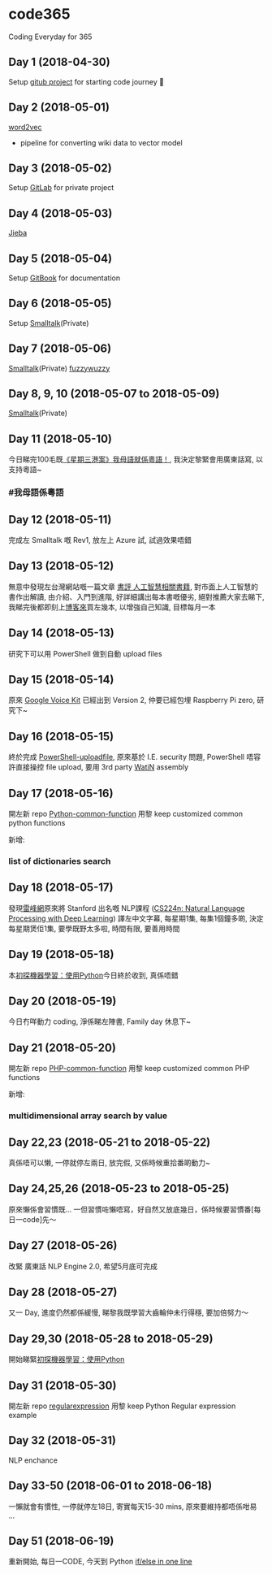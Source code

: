 # code365

Coding Everyday for 365

## Day 1 (2018-04-30)

Setup [gitub project](https://github.com/giggslam/code365) for starting code journey 🏃

## Day 2 (2018-05-01)

[word2vec](https://github.com/giggslam/word2vec)

- pipeline for converting wiki data to vector model

## Day 3 (2018-05-02)

Setup [GitLab](https://www.gitlab.com) for private project

## Day 4 (2018-05-03)

[Jieba](https://github.com/giggslam/jieba)

## Day 5 (2018-05-04)

Setup [GitBook](https://www.gitbook.com) for documentation

## Day 6 (2018-05-05)

Setup [Smalltalk](https://gitlab.com/ryanlam/Smalltalk)(Private)

## Day 7 (2018-05-06)

[Smalltalk](https://gitlab.com/ryanlam/Smalltalk)(Private)
[fuzzywuzzy](https://github.com/giggslam/fuzzywuzzy)

## Day 8, 9, 10 (2018-05-07 to 2018-05-09)

[Smalltalk](https://gitlab.com/ryanlam/Smalltalk)(Private)

## Day 11 (2018-05-10)

今日睇完100毛既[《星期三港案》我母語就係粵語！](https://www.facebook.com/100most/videos/1590339141093727), 我決定黎緊會用廣東話寫, 以支持粵語~

### #我母語係粵語

## Day 12 (2018-05-11)

完成左 Smalltalk 嘅 Rev1, 放左上 Azure 試, 試過效果唔錯

## Day 13 (2018-05-12)

無意中發現左台灣網站嘅一篇文章 [書評 人工智慧相關書籍](https://episode.cc/read/cnchi/BookReview-AI), 對市面上人工智慧的書作出解讀, 由介紹、入門到進階, 好詳細講出每本書嘅優劣, 絕對推薦大家去睇下, 我睇完後都即刻上[博客來](https://www.books.com.tw)買左幾本, 以增強自己知識, 目標每月一本

## Day 14 (2018-05-13)

研究下可以用 PowerShell 做到自動 upload files

## Day 15 (2018-05-14)

原來 [Google Voice Kit](https://aiyprojects.withgoogle.com/voice/) 已經出到 Version 2, 仲要已經包埋 Raspberry Pi zero, 研究下~

## Day 16 (2018-05-15)

終於完成 [PowerShell-uploadfile](https://github.com/giggslam/PowerShell-uploadfile), 原來基於 I.E. security 問題, PowerShell 唔容許直接操控 file upload, 要用 3rd party [WatiN](https://sourceforge.net/projects/watin/) assembly

## Day 17 (2018-05-16)

開左新 repo [Python-common-function](https://github.com/giggslam/Python-common-function) 用黎 keep customized common python functions

新增:

### list of dictionaries search

## Day 18 (2018-05-17)

發現[雷峰網](http://www.mooc.ai/course/494)原來將 Stanford 出名嘅 NLP課程 ([CS224n: Natural Language Processing with Deep Learning](http://web.stanford.edu/class/cs224n/)) 譯左中文字幕, 每星期1集, 每集1個鐘多啲, 決定每星期煲佢1集, 要學既野太多啦, 時間有限, 要善用時間

## Day 19 (2018-05-18)

本[初探機器學習：使用Python](https://episode.cc/read/cnchi/BookReview-AI/3)今日終於收到, 真係唔錯

## Day 20 (2018-05-19)

今日冇咩動力 coding, 淨係睇左陣書, Family day 休息下~

## Day 21 (2018-05-20)

開左新 repo [PHP-common-function](https://github.com/giggslam/PHP-common-function) 用黎 keep customized common PHP functions

新增:

### multidimensional array search by value

## Day 22,23 (2018-05-21 to 2018-05-22)

真係唔可以懒, 一停就停左兩日, 放完假, 又係時候重拾番啲動力~

## Day 24,25,26  (2018-05-23 to 2018-05-25)

原來懶係會習慣既... 一但習慣咗懶唔寫，好自然又放底幾日，係時候要習慣番[每日一code]先～

## Day 27 (2018-05-26)

改緊 廣東話 NLP Engine 2.0, 希望5月底可完成

## Day 28 (2018-05-27)

又一 Day, 進度仍然都係緩慢, 睇黎我既學習大齒輪仲未行得穩, 要加倍努力～

## Day 29,30 (2018-05-28 to 2018-05-29)

開始睇緊[初探機器學習：使用Python](https://episode.cc/read/cnchi/BookReview-AI/3)

## Day 31 (2018-05-30)

開左新 repo [regularexpression](https://github.com/giggslam/regularexpression) 用黎 keep Python Regular expression example

## Day 32 (2018-05-31)

NLP enchance

## Day 33-50 (2018-06-01 to 2018-06-18)

一懶就會有慣性, 一停就停左18日, 寄實每天15-30 mins, 原來要維持都唔係咁易 ...

## Day 51 (2018-06-19)

重新開始, 每日一CODE, 今天到 Python [if/else in one line](https://github.com/giggslam/Python-common-function)